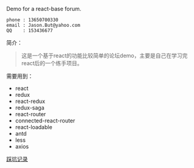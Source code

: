 Demo for a react-base forum.


```
phone : 13650700330
email : Jason.But@yahoo.com
QQ    : 153436677
```



简介：
>    这是一个基于react的功能比较简单的论坛demo，主要是自己在学习完react后的一个练手项目。
    
    
需要用到：
* react
* redux
* react-redux
* redux-saga
* react-router
* connected-react-router
* react-loadable
* antd
* less
* axios


[踩坑记录](./UPDATE.md)
